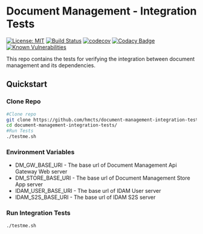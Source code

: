# Document Management - Integration Tests
[![License: MIT](https://img.shields.io/badge/License-MIT-yellow.svg)](https://opensource.org/licenses/MIT)
[![Build Status](https://travis-ci.org/hmcts/document-management-integration-tests.svg?branch=master)](https://travis-ci.org/hmcts/document-management-integration-tests)
[![codecov](https://codecov.io/gh/hmcts/document-management-integration-tests/branch/master/graph/badge.svg)](https://codecov.io/gh/hmcts/document-management-integration-tests)
[![Codacy Badge](https://api.codacy.com/project/badge/Grade/efed494be39a41fb924eb43a4f3ef65a)](https://www.codacy.com/app/HMCTS/document-management-integration-tests) 
[![Known Vulnerabilities](https://snyk.io/test/github/hmcts/document-management-integration-tests/badge.svg)](https://snyk.io/test/github/hmcts/document-management-integration-tests)

This repo contains the tests for verifying the integration between document management
and its dependencies.

## Quickstart
### Clone Repo

```bash
#Clone repo
git clone https://github.com/hmcts/document-management-integration-test.git
cd document-management-integration-tests/
#Run Tests
./testme.sh
```

### Environment Variables
- DM_GW_BASE_URI - The base url of Document Management Api Gateway Web server
- DM_STORE_BASE_URI - The base url of Document Management Store App server
- IDAM_USER_BASE_URI - The base url of IDAM User server
- IDAM_S2S_BASE_URI - The base url of IDAM S2S server

### Run Integration Tests
```bash
./testme.sh
```
